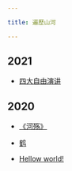 ```yaml
---

title: 遍歷山河

---
```


## 2021

* [四大自由演讲](120/0123.md)

## 2020

* [《河殇》](109/1214.md)

* [鹤](109/1129.md)

* [Hellow world!](109/1124.md)
